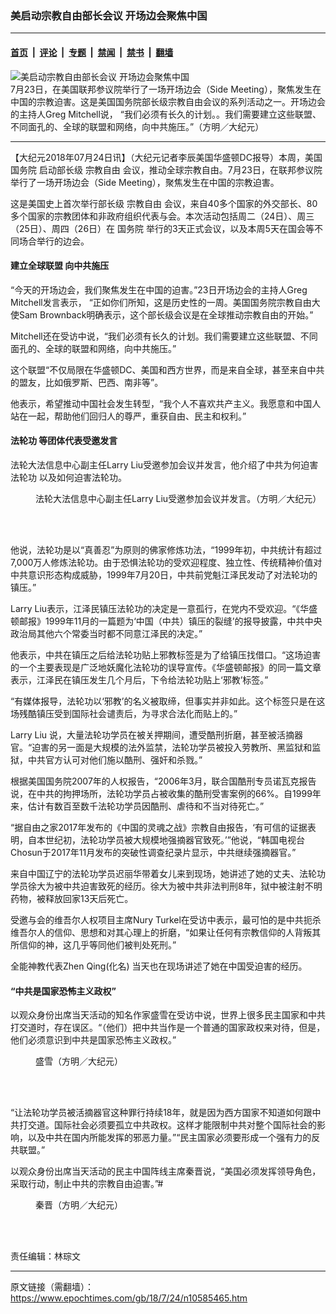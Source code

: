 ### 美启动宗教自由部长会议 开场边会聚焦中国

---

#### [首页](../../../..?n10585465) &nbsp;|&nbsp; [评论](../../../../../epoch-comment?n10585465) &nbsp;|&nbsp; [专题](../../../../../epoch-special?n10585465) &nbsp;|&nbsp; [禁闻](../../../../../epoch-news?n10585465) &nbsp;|&nbsp; [禁书](../../../../../books?n10585465) &nbsp;|&nbsp; [翻墙](https://github.com/gfw-breaker/nogfw/blob/master/README.md?n10585465)


<div><img alt="美启动宗教自由部长会议 开场边会聚焦中国" class="attachment-djy_600_400 size-djy_600_400 wp-post-image" src="https://i.epochtimes.com/assets/uploads/2018/07/20180723-11-600x400.jpg"/>
<div class="caption">
 7月23日，在美国联邦参议院举行了一场开场边会（Side Meeting），聚焦发生在中国的宗教迫害。这是美国国务院部长级宗教自由会议的系列活动之一。开场边会的主持人Greg Mitchell说， “我们必须有长久的计划。。我们需要建立这些联盟、不同面孔的、全球的联盟和网络，向中共施压。”（方明／大纪元）
</div></div><hr/><div class="post_content" id="artbody" itemprop="articleBody">
 <!-- article content begin -->
 <p>
  【大纪元2018年07月24日讯】（大纪元记者李辰美国华盛顿DC报导）本周，美国
  <ok href="https://www.epochtimes.com/gb/tag/%E5%9B%BD%E5%8A%A1%E9%99%A2.html">
   国务院
  </ok>
  启动部长级
  <ok href="https://www.epochtimes.com/gb/tag/%E5%AE%97%E6%95%99%E8%87%AA%E7%94%B1.html">
   宗教自由
  </ok>
  会议，推动全球宗教自由。7月23日，在联邦参议院举行了一场开场边会（Side Meeting），聚焦发生在中国的宗教迫害。
 </p>
 <p>
  这是美国史上首次举行部长级
  <ok href="https://www.epochtimes.com/gb/tag/%E5%AE%97%E6%95%99%E8%87%AA%E7%94%B1.html">
   宗教自由
  </ok>
  会议，来自40多个国家的外交部长、80多个国家的宗教团体和非政府组织代表与会。本次活动包括周二（24日）、周三（25日）、周四（26日）在
  <ok href="https://www.epochtimes.com/gb/tag/%E5%9B%BD%E5%8A%A1%E9%99%A2.html">
   国务院
  </ok>
  举行的3天正式会议，以及本周5天在国会等不同场合举行的边会。
 </p>
 <h4>
  建立全球联盟 向中共施压
 </h4>
 <p>
  “今天的开场边会，我们聚焦发生在中国的迫害。”23日开场边会的主持人Greg Mitchell发言表示， “正如你们所知，这是历史性的一周。美国国务院宗教自由大使Sam Brownback明确表示，这个部长级会议是在全球推动宗教自由的开始。”
 </p>
 <p>
  Mitchell还在受访中说，“我们必须有长久的计划。我们需要建立这些联盟、不同面孔的、全球的联盟和网络，向中共施压。”
 </p>
 <p>
  这个联盟“不仅局限在华盛顿DC、美国和西方世界，而是来自全球，甚至来自中共的盟友，比如俄罗斯、巴西、南非等”。
 </p>
 <p>
  他表示，希望推动中国社会发生转型，“我个人不喜欢共产主义。我愿意和中国人站在一起，帮助他们回归人的尊严，重获自由、民主和权利。”
 </p>
 <h4>
  <ok href="https://www.epochtimes.com/gb/tag/%E6%B3%95%E8%BD%AE%E5%8A%9F.html">
   法轮功
  </ok>
  等团体代表受邀发言
 </h4>
 <p>
  法轮大法信息中心副主任Larry Liu受邀参加会议并发言，他介绍了中共为何迫害
  <ok href="https://www.epochtimes.com/gb/tag/%E6%B3%95%E8%BD%AE%E5%8A%9F.html">
   法轮功
  </ok>
  以及如何迫害法轮功。
 </p>
 <figure aria-describedby="caption-attachment-10585626" class="wp-caption aligncenter" id="attachment_10585626" style="width: 600px">
  <ok href="https://i.epochtimes.com/assets/uploads/2018/07/20180723-13.jpg" target="_blank">
   <img alt="" class="wp-image-10585626 size-large" src="https://i.epochtimes.com/assets/uploads/2018/07/20180723-13-600x361.jpg"/>
  </ok>
  <br/><figcaption class="wp-caption-text" id="caption-attachment-10585626">
   法轮大法信息中心副主任Larry Liu受邀参加会议并发言。（方明／大纪元）
  </figcaption><br/>
 </figure><br/>
 <p>
  他说，法轮功是以“真善忍”为原则的佛家修炼功法，“1999年初，中共统计有超过7,000万人修炼法轮功。由于恐惧法轮功的受欢迎程度、独立性、传统精神价值对中共意识形态构成威胁，1999年7月20日，中共前党魁江泽民发动了对法轮功的镇压。”
 </p>
 <p>
  Larry Liu表示，江泽民镇压法轮功的决定是一意孤行，在党内不受欢迎。“《华盛顿邮报》1999年11月的一篇题为‘中国（中共）镇压的裂缝’的报导披露，中共中央政治局其他六个常委当时都不同意江泽民的决定。”
 </p>
 <p>
  他表示，中共在镇压之后给法轮功贴上邪教标签是为了给镇压找借口。“这场迫害的一个主要表现是广泛地妖魔化法轮功的误导宣传。《华盛顿邮报》的同一篇文章表示，江泽民在镇压发生几个月后，下令给法轮功贴上‘邪教’标签。”
 </p>
 <p>
  “有媒体报导，法轮功以‘邪教’的名义被取缔，但事实并非如此。这个标签只是在这场残酷镇压受到国际社会谴责后，为寻求合法化而贴上的。”
 </p>
 <p>
  Larry Liu 说，大量法轮功学员在被关押期间，遭受酷刑折磨，甚至被活摘器官。“迫害的另一面是大规模的法外监禁，法轮功学员被投入劳教所、黑监狱和监狱，中共官方认可对他们施以酷刑、强奸和杀戮。”
 </p>
 <p>
  根据美国国务院2007年的人权报告，“2006年3月，联合国酷刑专员诺瓦克报告说，在中共的拘押场所，法轮功学员占被收集的酷刑受害案例的66%。自1999年来，估计有数百至数千法轮功学员因酷刑、虐待和不当对待死亡。”
 </p>
 <p>
  “据自由之家2017年发布的《中国的灵魂之战》宗教自由报告，‘有可信的证据表明，自本世纪初，法轮功学员被大规模地强摘器官致死。’”他说，“韩国电视台 Chosun于2017年11月发布的突破性调查纪录片显示，中共继续强摘器官。”
 </p>
 <p>
  来自中国辽宁的法轮功学员迟丽华带着女儿来到现场，她讲述了她的丈夫、法轮功学员徐大为被中共迫害致死的经历。徐大为被中共非法判刑8年，狱中被注射不明药物，被释放回家13天后死亡。
 </p>
 <p>
  受邀与会的维吾尔人权项目主席Nury Turkel在受访中表示，最可怕的是中共扼杀维吾尔人的信仰、思想和对其心理上的折磨，“如果让任何有宗教信仰的人背叛其所信仰的神，这几乎等同他们被判处死刑。”
 </p>
 <p>
  全能神教代表Zhen Qing(化名) 当天也在现场讲述了她在中国受迫害的经历。
 </p>
 <h4>
  “中共是国家恐怖主义政权”
 </h4>
 <p>
  以观众身份出席当天活动的知名作家盛雪在受访中说，世界上很多民主国家和中共打交道时，存在误区。“（他们）把中共当作是一个普通的国家政权来对待，但是，他们必须意识到中共是国家恐怖主义政权。”
 </p>
 <figure aria-describedby="caption-attachment-10585642" class="wp-caption aligncenter" id="attachment_10585642" style="width: 600px">
  <ok href="https://i.epochtimes.com/assets/uploads/2018/07/20180723-05.jpg" target="_blank">
   <img alt="" class="wp-image-10585642 size-large" src="https://i.epochtimes.com/assets/uploads/2018/07/20180723-05-600x400.jpg"/>
  </ok>
  <br/><figcaption class="wp-caption-text" id="caption-attachment-10585642">
   盛雪（方明／大纪元）
  </figcaption><br/>
 </figure><br/>
 <p>
  “让法轮功学员被活摘器官这种罪行持续18年，就是因为西方国家不知道如何跟中共打交道。国际社会必须要孤立中共政权。这样才能限制中共对整个国际社会的影响，以及中共在国内所能发挥的邪恶力量。”“民主国家必须要形成一个强有力的反共联盟。”
 </p>
 <p>
  以观众身份出席当天活动的民主中国阵线主席秦晋说，“美国必须发挥领导角色，采取行动，制止中共的宗教自由迫害。”#
 </p>
 <figure aria-describedby="caption-attachment-10585645" class="wp-caption aligncenter" id="attachment_10585645" style="width: 600px">
  <ok href="https://i.epochtimes.com/assets/uploads/2018/07/20180723-15.jpg" target="_blank">
   <img alt="" class="wp-image-10585645 size-large" src="https://i.epochtimes.com/assets/uploads/2018/07/20180723-15-600x338.jpg"/>
  </ok>
  <br/><figcaption class="wp-caption-text" id="caption-attachment-10585645">
   秦晋（方明／大纪元）
  </figcaption><br/>
 </figure><br/>
 <p>
  责任编辑：林琮文
 </p>
 <!-- article content end -->
 <div id="below_article_ad">
 </div>
</div>


---

原文链接（需翻墙）：https://www.epochtimes.com/gb/18/7/24/n10585465.htm